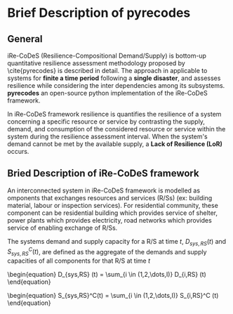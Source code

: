 # Brief Description of pyrecodes
## General
iRe-CoDeS (Resilience-Compositional Demand/Supply) is bottom-up quantitative resilience assessment methodology proposed by \cite{pyrecodes} is described in detail.
The approach in applicable to systems for __finite a time period__ following a __single disaster__, and assesses resilience while considering the inter dependencies among its subsystems. __pyrecodes__ an open-source python implementation of the iRe-CoDeS framework.

In iRe-CoDeS framework resilience is quantifies the resilience of a system concerning a specific resource or service by contrasting the supply, demand, and consumption of the considered resource or service within the system during the resilience assessment interval. When the system's demand cannot be met by the available supply, a __Lack of Resilience (LoR)__ occurs.

## Bried Description of iRe-CoDeS framework
An interconnected system in iRe-CoDeS framework is modelled as omponents that exchanges resources and services (R/Ss) (ex: building material, labour or inspection services). For residential community, these component can be residential building which provides service of shelter, power plants which provides electricity, road networks which provides service of enabling exchange of R/Ss. 

The systems demand and supply capacity for a R/S at time $t$, $D_{sys,RS} (t)$ and $S_{sys,RS}^C(t)$, are defined as the aggregate of the demands and supply capacities of all components for that R/S at time $t$

\begin{equation}
	D_{sys,RS} (t) = \sum_{i \in (1,2,\dots,I)} D_{i,RS} (t)
\end{equation}

\begin{equation}
	S_{sys,RS}^C(t) = \sum_{i \in (1,2,\dots,I)} S_{i,RS}^C (t)
\end{equation}
